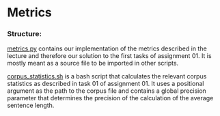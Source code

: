 # Metrics

### Structure: 
[metrics.py](./metrics.py) contains our implementation of the metrics described in the lecture and therefore our solution to the first tasks of assignment 01.
It is mostly meant as a source file to be imported in other scripts.

[corpus_statistics.sh](./corpus_statistics.sh) is a bash script that calculates the relevant corpus statistics as described in task 01 of assignment 01. 
It uses a positional argument as the path to the corpus file and contains a global precision parameter that determines the precision of the calculation of the average sentence length. 

